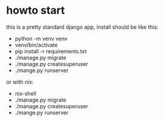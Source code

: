 # howto start

this is a pretty standard django app, install should be like this:

- python -m venv venv
- venv/bin/activate
- pip install -r requirements.txt
- ./manage.py migrate
- ./manage.py createsuperuser
- ./mange.py runserver


or with nix:
- nix-shell
- ./manage.py migrate
- ./manage.py createsuperuser
- ./mange.py runserver

